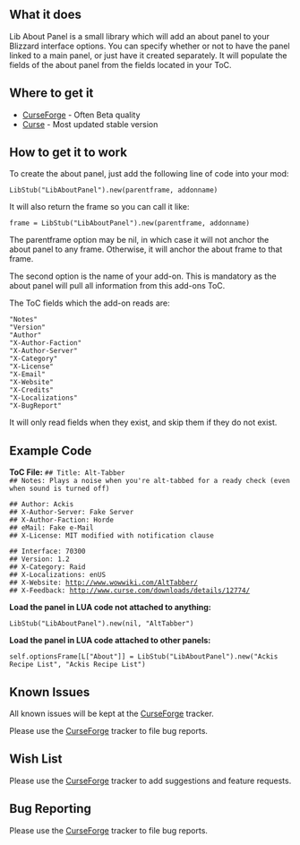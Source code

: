
What it does
------------

Lib About Panel is a small library which will add an about panel to your Blizzard interface options. You can specify whether or not to have the panel linked to a main panel, or just have it created separately. It will populate the fields of the about panel from the fields located in your ToC.

Where to get it
---------------

-   [CurseForge] - Often Beta quality
-   [Curse] - Most updated stable version

How to get it to work
---------------------

To create the about panel, just add the following line of code into your
mod:

`LibStub("LibAboutPanel").new(parentframe, addonname)`

It will also return the frame so you can call it like:

`frame = LibStub("LibAboutPanel").new(parentframe, addonname)`

The parentframe option may be nil, in which case it will not anchor the
about panel to any frame. Otherwise, it will anchor the about frame to
that frame.

The second option is the name of your add-on. This is mandatory as the
about panel will pull all information from this add-ons ToC.

The ToC fields which the add-on reads are:

 `"Notes"`  
 `"Version"`  
 `"Author"`  
 `"X-Author-Faction"`  
 `"X-Author-Server"`  
 `"X-Category"`  
 `"X-License"`  
 `"X-Email"`  
 `"X-Website"`  
 `"X-Credits"`  
 `"X-Localizations"`  
 `"X-BugReport"`  

It will only read fields when they exist, and skip them if they do not exist.

Example Code
------------

**ToC File:**
 `## Title: Alt-Tabber`  
 `## Notes: Plays a noise when you're alt-tabbed for a ready check (even when sound is turned off)`  

 `## Author: Ackis`  
 `## X-Author-Server: Fake Server`  
 `## X-Author-Faction: Horde`  
 `## eMail: Fake e-Mail`  
 `## X-License: MIT modified with notification clause`  
  
 `## Interface: 70300`  
 `## Version: 1.2`  
 `## X-Category: Raid`  
 `## X-Localizations: enUS`  
 `## X-Website: `[`http://www.wowwiki.com/AltTabber/`]  
 `## X-Feedback: `[`http://www.curse.com/downloads/details/12774/`]

**Load the panel in LUA code not attached to anything:**

`LibStub("LibAboutPanel").new(nil, "AltTabber")`

**Load the panel in LUA code attached to other panels:**

`self.optionsFrame[L["About"]] = LibStub("LibAboutPanel").new("Ackis Recipe List", "Ackis Recipe List")`

Known Issues
------------
All known issues will be kept at the [CurseForge][1] tracker.

Please use the [CurseForge][1] tracker to file bug reports.

Wish List
---------

Please use the [CurseForge][1] tracker to add suggestions and feature
requests.

Bug Reporting
-------------

Please use the [CurseForge][1] tracker to file bug reports.

  [CurseForge]: http://wow.curseforge.com/projects/libaboutpanel/files/
  [Curse]: http://wow.curse.com/downloads/wow-addons/details/libaboutpanel.aspx
  [`http://www.wowwiki.com/AltTabber/`]: http://www.wowwiki.com/AltTabber/
  [`http://www.curse.com/downloads/details/12774/`]: http://www.curse.com/downloads/details/12774/
  [1]: http://wow.curseforge.com/projects/libaboutpanel/tickets/
